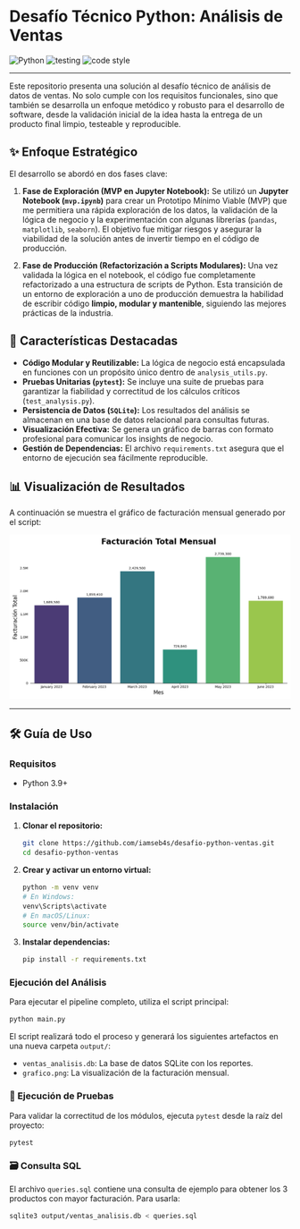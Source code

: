 # Desafío Técnico Python: Análisis de Ventas

![Python](https://img.shields.io/badge/python-3.9+-blue.svg) ![testing](https://img.shields.io/badge/tested%20with-pytest-999999.svg) ![code style](https://img.shields.io/badge/code%20style-black-000000.svg)

---

Este repositorio presenta una solución al desafío técnico de análisis de datos de ventas. No solo cumple con los requisitos funcionales, sino que también se desarrolla un enfoque metódico y robusto para el desarrollo de software, desde la validación inicial de la idea hasta la entrega de un producto final limpio, testeable y reproducible.

## ✨ Enfoque Estratégico

El desarrollo se abordó en dos fases clave:

1.  **Fase de Exploración (MVP en Jupyter Notebook):**
    Se utilizó un **Jupyter Notebook (`mvp.ipynb`)** para crear un Prototipo Mínimo Viable (MVP) que me permitiera una rápida exploración de los datos, la validación de la lógica de negocio y la experimentación con algunas librerías (`pandas`, `matplotlib`, `seaborn`). El objetivo fue mitigar riesgos y asegurar la viabilidad de la solución antes de invertir tiempo en el código de producción.

2.  **Fase de Producción (Refactorización a Scripts Modulares):**
    Una vez validada la lógica en el notebook, el código fue completamente refactorizado a una estructura de scripts de Python. Esta transición de un entorno de exploración a uno de producción demuestra la habilidad de escribir código **limpio, modular y mantenible**, siguiendo las mejores prácticas de la industria.

## 🚀 Características Destacadas

-   **Código Modular y Reutilizable:** La lógica de negocio está encapsulada en funciones con un propósito único dentro de `analysis_utils.py`.
-   **Pruebas Unitarias (`pytest`):** Se incluye una suite de pruebas para garantizar la fiabilidad y correctitud de los cálculos críticos (`test_analysis.py`).
-   **Persistencia de Datos (`SQLite`):** Los resultados del análisis se almacenan en una base de datos relacional para consultas futuras.
-   **Visualización Efectiva:** Se genera un gráfico de barras con formato profesional para comunicar los insights de negocio.
-   **Gestión de Dependencias:** El archivo `requirements.txt` asegura que el entorno de ejecución sea fácilmente reproducible.

## 📊 Visualización de Resultados

A continuación se muestra el gráfico de facturación mensual generado por el script:

![Facturación Mensual](output/grafico.png)

---

## 🛠️ Guía de Uso

### Requisitos

-   Python 3.9+

### Instalación

1.  **Clonar el repositorio:**

    ```bash
    git clone https://github.com/iamseb4s/desafio-python-ventas.git
    cd desafio-python-ventas
    ```

2.  **Crear y activar un entorno virtual:**

    ```bash
    python -m venv venv
    # En Windows:
    venv\Scripts\activate
    # En macOS/Linux:
    source venv/bin/activate
    ```

3.  **Instalar dependencias:**

    ```bash
    pip install -r requirements.txt
    ```

### Ejecución del Análisis

Para ejecutar el pipeline completo, utiliza el script principal:

```bash
python main.py
```

El script realizará todo el proceso y generará los siguientes artefactos en una nueva carpeta `output/`:

-   `ventas_analisis.db`: La base de datos SQLite con los reportes.
-   `grafico.png`: La visualización de la facturación mensual.

### 🧪 Ejecución de Pruebas

Para validar la correctitud de los módulos, ejecuta `pytest` desde la raíz del proyecto:

```bash
pytest
```

### 🗃️ Consulta SQL

El archivo `queries.sql` contiene una consulta de ejemplo para obtener los 3 productos con mayor facturación. Para usarla:

```bash
sqlite3 output/ventas_analisis.db < queries.sql
```